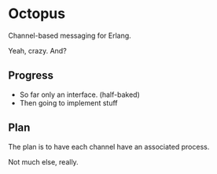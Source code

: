 Octopus
=======

Channel-based messaging for Erlang.

Yeah, crazy. And?

Progress
--------

- So far only an interface. (half-baked)
- Then going to implement stuff

Plan
----

The plan is to have each channel have an associated process.

Not much else, really.
